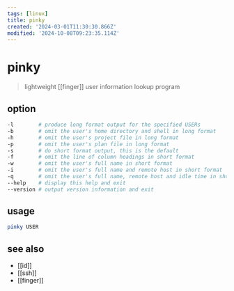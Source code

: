 ```yaml
---
tags: [linux]
title: pinky
created: '2024-03-01T11:30:30.866Z'
modified: '2024-10-08T09:23:35.114Z'
---
```


# pinky

> lightweight [[finger]] user information lookup program

## option

```sh
-l        # produce long format output for the specified USERs
-b        # omit the user's home directory and shell in long format
-h        # omit the user's project file in long format
-p        # omit the user's plan file in long format
-s        # do short format output, this is the default
-f        # omit the line of column headings in short format
-w        # omit the user's full name in short format
-i        # omit the user's full name and remote host in short format
-q        # omit the user's full name, remote host and idle time in short format
--help    # display this help and exit
--version # output version information and exit
```

## usage

```sh
pinky USER
```

## see also

- [[id]]
- [[ssh]]
- [[finger]]
